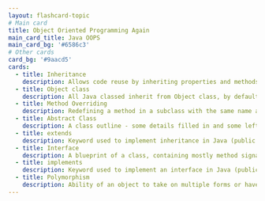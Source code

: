 ```yaml
---
layout: flashcard-topic
# Main card
title: Object Oriented Programming Again
main_card_title: Java OOPS
main_card_bg: '#6586c3'
# Other cards
card_bg: '#9aacd5'
cards:
  - title: Inheritance
    description: Allows code reuse by inheriting properties and methods from a parent class
  - title: Object class
    description: All Java classed inherit from Object class, by default
  - title: Method Overriding
    description: Redefining a method in a subclass with the same name and signature as in its superclass.
  - title: Abstract Class
    description: A class outline - some details filled in and some left blank. Create instances is NOT allowed.
  - title: extends
    description: Keyword used to implement inheritance in Java (public class Student extends Person)
  - title: Interface
    description: A blueprint of a class, containing mostly method signatures and constants
  - title: implements
    description: Keyword used to implement an interface in Java (public class MarioGame implements GamingConsole)
  - title: Polymorphism
    description: Ability of an object to take on multiple forms or have multiple behaviors
---
```

